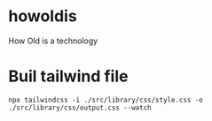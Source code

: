 # howoldis
How Old is a technology

# Buil tailwind file
`npx tailwindcss -i ./src/library/css/style.css -o ./src/library/css/output.css --watch`
